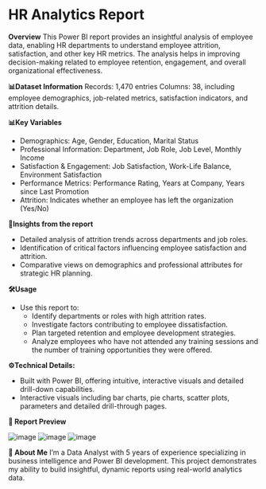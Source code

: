 # HR Analytics Report
**Overview**
This Power BI report provides an insightful analysis of employee data, enabling HR departments to understand employee attrition, satisfaction, and other key HR metrics. The analysis helps in improving decision-making related to employee retention, engagement, and overall organizational effectiveness.

**📊Dataset Information**
Records: 1,470 entries
Columns: 38, including employee demographics, job-related metrics, satisfaction indicators, and attrition details.

**📊Key Variables** 
- Demographics: Age, Gender, Education, Marital Status
- Professional Information: Department, Job Role, Job Level, Monthly Income
- Satisfaction & Engagement: Job Satisfaction, Work-Life Balance, Environment Satisfaction
- Performance Metrics: Performance Rating, Years at Company, Years since Last Promotion
- Attrition: Indicates whether an employee has left the organization (Yes/No)

**🌟Insights from the report**
- Detailed analysis of attrition trends across departments and job roles.
- Identification of critical factors influencing employee satisfaction and attrition.
- Comparative views on demographics and professional attributes for strategic HR planning.

**🛠️Usage**
- Use this report to:
  - Identify departments or roles with high attrition rates.
  - Investigate factors contributing to employee dissatisfaction.
  - Plan targeted retention and employee development strategies.
  - Analyze employees who have not attended any training sessions and the number of training opportunities they were offered.

**⚙️Technical Details:**
- Built with Power BI, offering intuitive, interactive visuals and detailed drill-down capabilities.
- Interactive visuals including bar charts, pie charts, scatter plots, parameters and detailed drill-through pages.

**📸 Report Preview**

![image](https://github.com/user-attachments/assets/978d0399-d297-48aa-a1c9-03afe29ec24a)
![image](https://github.com/user-attachments/assets/3859bdb5-8afa-4060-8ed5-06d815b5c222)
![image](https://github.com/user-attachments/assets/77d12675-f4b7-4e74-9681-addb219e91e4)

**💼 About Me**
I’m a Data Analyst with 5 years of experience specializing in business intelligence and Power BI development. This project demonstrates my ability to build insightful, dynamic reports using real-world analytics data.



